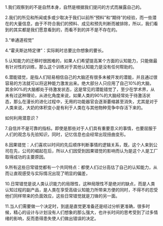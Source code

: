 1.我们观察到的不是自然本身，自然是根据我们提问的方式而展露自己的。

2.我们的所见和所闻或多或少取决于我们以前所“预料”和“期待”的经验，而一些潜在的大量信息，由于不符合我们的预料、成见和预先判断而被排除，所以，我们看到的其实都是我们愿意看到的，而看不到的并不是不存在的。

3.“单通道视觉”

4.“霍夫斯达特定律”：实际耗时总要比你想象的要长。

5.认知能力的迁移时很困难的，如果人们希望提高某个方面的认知能力，只能做最有针对性的训练，那么这个训练对于其他认知能力是没有任何帮助的。

6.潜能错觉，是指人们轻易相信自己的大脑还有很多未被开发的潜能，并且通过很容易的方法就可以将这种能力激发出来。绝大部分人只应用了自己10%的大脑，其余90%的大脑都处于待激发状态，这是常见的潜能错觉了，至少在学术界，从未有过这种理论，从进化角度来说，如果人类的90%的大脑经常处于待激活状态，那么在漫长的进化过程中，无用的功能器官会逐渐萎缩甚至消失，尤其是对于人类来说，大奶的体积变小是有利于人类在与其他物种竞争中存活下来的。

如何利用潜意识？

7.自信并不是可靠的指标。即使是那些对于人们具有重要意义的事情，也要屈服于人们的观念与先验知识，同时，记忆信息也会经常出现扭曲变形。

8.因果错觉：人们喜欢以时间的先后顺序判断事情的逻辑关系，既，这个人来到公司在先，公司的崛起在后，所以人们因受到因果错觉的影响而认为是这个人是工厂取得成功的主要原因。

9.所有这些日常错觉都有一个共同特点：都使人们过分高估了自己的认知能力，从而让直观感受与实际情况出现了明显的偏差，

10.日常错觉是说人类认识能力的局限性，这种局限性不是绝对的缺点，而是人类认知过程的副产品，是人类在享受高级认知能力所带来方便的同时，不得不的忍受他们同样带来的负面效应，这些日常错觉就是刀锋的另一面。

11.当人们需要做一个决定时，到底是直觉更准备还是经过分析更准确，很多时候，精心的设计与计划没有人们想象的那么强大，也许长时间的思考受到了过多情绪的影响，反而患得患失使人们做出错误的决定。
